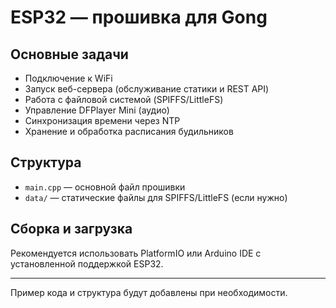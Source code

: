 # ESP32 — прошивка для Gong

## Основные задачи
- Подключение к WiFi
- Запуск веб-сервера (обслуживание статики и REST API)
- Работа с файловой системой (SPIFFS/LittleFS)
- Управление DFPlayer Mini (аудио)
- Синхронизация времени через NTP
- Хранение и обработка расписания будильников

## Структура
- `main.cpp` — основной файл прошивки
- `data/` — статические файлы для SPIFFS/LittleFS (если нужно)

## Сборка и загрузка
Рекомендуется использовать PlatformIO или Arduino IDE с установленной поддержкой ESP32.

---

Пример кода и структура будут добавлены при необходимости. 
